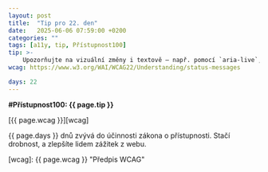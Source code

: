 ```yaml
---
layout: post
title:  "Tip pro 22. den"
date:   2025-06-06 07:59:00 +0200
categories: ""
tags: [a11y, tip, Přístupnost100]
tip: >- 
    Upozorňujte na vizuální změny i textově – např. pomocí `aria-live`, skrytého textu či jiného způsobu přístupného pro čtečky.
wcag: https://www.w3.org/WAI/WCAG22/Understanding/status-messages

days: 22
---
```

**#Přístupnost100: {{ page.tip }}**

[{{ page.wcag }}][wcag]

{{ page.days }} dnů zvývá do účinnosti zákona o přístupnosti. Stačí drobnost, a zlepšíte lidem zážitek z webu.

[wcag]: {{ page.wcag }} "Předpis WCAG"
